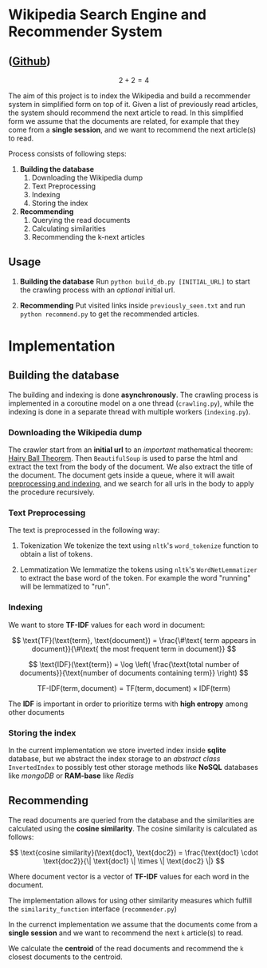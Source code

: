 # Wikipedia Search Engine and Recommender System 

## ([Github](https://github.com/shhhQuiettt/wikipedia-search-engine))

$$2 + 2 = 4$$


The aim of this project is to index the Wikipedia and build a recommender system in simplified form on top of it.
Given a list of previously read articles, the system should recommend the next article to read.
In this simplified form we assume that the documents are related, for example that they come from a **single session**, and we want to recommend the next article(s) to read.

Process consists of following steps:

1. **Building the database**
    1. Downloading the Wikipedia dump 
    3. Text Preprocessing
    3. Indexing
    4. Storing the index
2. **Recommending**
    1. Querying the read documents
    2. Calculating similarities
    3. Recommending the k-next articles

## Usage

1. **Building the database**
Run 
`python build_db.py [INITIAL_URL]` 
to start the crawling process with an *optional* initial url.

2. **Recommending**
Put visited links inside `previously_seen.txt` and run `python recommend.py` to get the recommended articles.


# Implementation


## Building the database
The building and indexing is done **asynchronously**. The crawling process is implemented in a coroutine model on a one thread (`crawling.py`), while the indexing is done in a separate thread with multiple workers (`indexing.py`). 

### Downloading the Wikipedia dump

The crawler start from an **initial url** to an _important_ mathematical theorem: [Hairy Ball Theorem](https://en.wikipedia.org/wiki/Hairy_ball_theorem). Then `BeautifulSoup` is used to parse the html and extract the text from the body of the document. We also extract the title of the document. The document gets inside a queue, where it will await [preprocessing and indexing](), and we search for all urls in the body to apply the procedure recursively.

### Text Preprocessing

The text is preprocessed in the following way:
1. Tokenization
We tokenize the text using `nltk`'s `word_tokenize` function to obtain a list of tokens.

2. Lemmatization
We lemmatize the tokens using `nltk`'s `WordNetLemmatizer` to extract the base word of the token.
For example the word "running" will be lemmatized to "run".

### Indexing
We want to store **TF-IDF** values for each word in document:

$$ \text{TF}(\text{term}, \text{document}) = \frac{\#\text{ term appears in document}}{\#\text{ the most frequent term in document}} $$


$$ \text{IDF}(\text{term}) = \log \left( \frac{\text{total number of documents}}{\text{number of documents containing term}} \right) $$ 


$$ \text{TF-IDF}(\text{term}, \text{document}) = \text{TF}(\text{term}, \text{document}) \times \text{IDF}(\text{term}) $$

The **IDF** is important in order to prioritize terms with **high entropy** among other documents

### Storing the index
In the current implementation we store inverted index inside **sqlite** database, but we abstract the index storage to an *abstract class* `InvertedIndex` to possibly test other storage methods like **NoSQL** databases like *mongoDB* or **RAM-base** like *Redis*

## Recommending

The read documents are queried from the database and the similarities are calculated using the **cosine similarity**. The cosine similarity is calculated as follows:

$$ \text{cosine similarity}(\text{doc1}, \text{doc2}) = \frac{\text{doc1} \cdot \text{doc2}}{\| \text{doc1} \| \times \| \text{doc2} \|} $$

Where document vector is a vector of **TF-IDF** values for each word in the document.

The implementation allows for using other similarity measures which fulfill the `similarity_function` interface (`recommender.py`)

In the currenct implementation we assume that the documents come from a **single session** and we want to recommend the next `k` article(s) to read. 

We calculate the **centroid** of the read documents and recommend the `k` closest documents to the centroid.




























